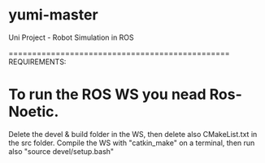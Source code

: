 # yumi-master
Uni Project - Robot Simulation in ROS

===============================================
REQUIREMENTS:

To run the ROS WS you nead Ros-Noetic.
===============================================

Delete the devel & build folder in the WS, then delete also CMakeList.txt in the src folder.
Compile the WS with "catkin_make" on a terminal, then run also "source devel/setup.bash"
